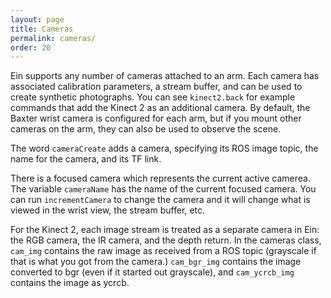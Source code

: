 ```yaml
---
layout: page
title: Cameras
permalink: cameras/
order: 20
---
```


Ein supports any number of cameras attached to an arm.  Each camera
has associated calibration parameters, a stream buffer, and can be
used to create synthetic photographs.  You can see `kinect2.back` for
example commands that add the Kinect 2 as an additional camera.  By
default, the Baxter wrist camera is configured for each arm, but if
you mount other cameras on the arm, they can also be used to observe
the scene.

The word `cameraCreate` adds a camera, specifying its ROS image topic,
the name for the camera, and its TF link.


There is a focused camera which represents the current active camerea.
The variable `cameraName` has the name of the current focused camera.
You can run `incrementCamera` to change the camera and it will change
what is viewed in the wrist view, the stream buffer, etc.

For the Kinect 2, each image stream is treated as a separate camera in
Ein: the RGB camera, the IR camera, and the depth return.  In the
cameras class, `cam_img` contains the raw image as received from a ROS
topic (grayscale if that is what you got from the camera.)
`cam_bgr_img` contains the image converted to bgr (even if it started
out grayscale), and `cam_ycrcb_img` contains the image as ycrcb.